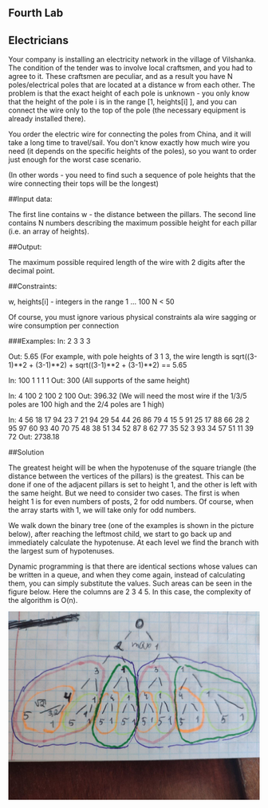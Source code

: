 ## Fourth Lab 

## Electricians

Your company is installing an electricity network in the village of Vilshanka.  The condition of the tender was to involve local craftsmen, and you had to agree to it.  These craftsmen are peculiar, and as a result you have N poles/electrical poles that are located at a distance w from each other.  The problem is that the exact height of each pole is unknown - you only know that the height of the pole i is in the range [1, heights[i] ], and you can connect the wire only to the top of the pole (the necessary equipment is already installed there).

You order the electric wire for connecting the poles from China, and it will take a long time to travel/sail.	  You don't know exactly how much wire you need (it depends on the specific heights of the poles), so you want to order just enough for the worst case scenario.

(In other words - you need to find such a sequence of pole heights that the wire connecting their tops will be the longest)

##Input data:

The first line contains w - the distance between the pillars. The second line contains N numbers describing the maximum possible height for each pillar (i.e. an array of heights).

##Output:

The maximum possible required length of the wire with 2 digits after the decimal point.

##Constraints:

w, heights[i] - integers in the range 1 ... 100
N < 50

Of course, you must ignore various physical constraints ala wire sagging or wire consumption per connection

###Examples:
In:
2
3 3 3

Out:
5.65
(For example, with pole heights of 3 1 3, the wire length is sqrt((3-1)**2 + (3-1)**2) + sqrt((3-1)**2 + (3-1)**2) == 5.65

In:
100
1 1 1 1
Out:
300
(All supports of the same height)

In:
4
100 2 100 2 100
Out:
396.32
(We will need the most wire if the 1/3/5 poles are 100 high and the 2/4 poles are 1 high)

In:
4
56 18 17 94 23 7 21 94 29 54 44 26 86 79 4 15 5 91 25 17 88 66 28 2 95 97 60 93 40 70 75 48 38 51 34 52 87 8 62 77 35 52 3 93 34 57 51 11 39 72
Out:
2738.18

##Solution

The greatest height will be when the hypotenuse of the square triangle (the distance between the vertices of the pillars) is the greatest. This can be done if one of the adjacent pillars is set to height 1, and the other is left with the same height. But we need to consider two cases. The first is when height 1 is for even numbers of posts, 2 for odd numbers. Of course, when the array starts with 1, we will take only for odd numbers.

We walk down the binary tree (one of the examples is shown in the picture below), after reaching the leftmost child, we start to go back up and immediately calculate the hypotenuse. At each level we find the branch with the largest sum of hypotenuses.

Dynamic programming is that there are identical sections whose values can be written in a queue, and when they come again, instead of calculating them, you can simply substitute the values.
Such areas can be seen in the figure below. 
Here the columns are 2 3 4 5. 
In this case, the complexity of the algorithm is O(n).

![Diagram](/Lab4/assets/Diagram.jpg)





